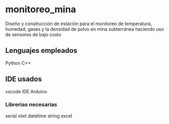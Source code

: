 # monitoreo_mina
Diseño y construcción de estación para el monitoreo de temperatura, humedad, gases y la densidad de polvo en mina subterránea haciendo uso de sensores de bajo costo
## Lenguajes empleados 
Python
C++
## IDE usados
vscode
IDE Arduino
### Librerias necesarias
serial
xlwt
datetime
string
excel
